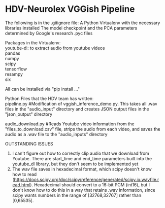 # HDV-Neurolex VGGish Pipeline

The following is in the .gitignore file:
A Python Virtualenv with the necessary libraries installed
The model checkpoint and the PCA parameters determined by Google's research
.pyc files  

Packages in the Virtualenv:  
youtube-dl: to extract audio from youtube videos  
pandas  
numpy  
scipy  
tensorflow  
resampy  
six  

All can be installed via "pip install ..."  

Python Files that the HDV team has written:  
pipeline.py   #Modification of vggish_inference_demo.py. This takes all .wav files in the "audio_input" directory and creates JSON output files in the "json_output" directory 


audio_download.py   #Reads Youtube video information from the "files_to_download.csv" file, strips the audio from each video, and saves the audio as a .wav file to the "audio_inputs" directory  

OUTSTANDING ISSUES  
1) I can't figure out how to correctly clip audio that we download from Youtube. There are start_time and end_time parameters built into the youtube_dl library, but they don't seem to be implemented yet  
2) The wav file saves in hexadecimal format, which scipy doesn't know how to read (https://docs.scipy.org/doc/scipy/reference/generated/scipy.io.wavfile.read.html). Hexadecimal should convert to a 16-bit PCM (int16), but I don't know how to do this in a way that retains .wav information, since scipy wants numbers in the range of [32768,32767] rather than [0,65535].  


